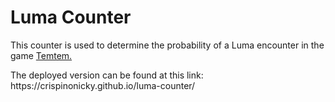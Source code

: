 <h1>Luma Counter</h1>

<p>This counter is used to determine the probability of a Luma encounter in the game <a href = "https://store.steampowered.com/app/745920/Temtem/">Temtem.</a></p>

<p>The deployed version can be found at this link: https://crispinonicky.github.io/luma-counter/</p>
